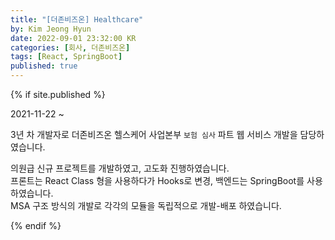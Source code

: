 ```yaml
---
title: "[더존비즈온] Healthcare"
by: Kim Jeong Hyun
date: 2022-09-01 23:32:00 KR
categories: [회사, 더존비즈온]
tags: [React, SpringBoot]
published: true
---
```


>

{% if site.published %}

2021-11-22 ~

3년 차 개발자로 더존비즈온 헬스케어 사업본부 `보험 심사` 파트 웹 서비스 개발을 담당하였습니다.

의원급 신규 프로젝트를 개발하였고, 고도화 진행하였습니다.  
프론트는 React Class 형을 사용하다가 Hooks로 변경, 백엔드는 SpringBoot를 사용하였습니다.  
MSA 구조 방식의 개발로 각각의 모듈을 독립적으로 개발-배포 하였습니다.

{% endif %}
